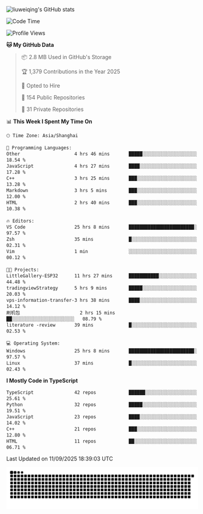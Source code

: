 ![liuweiqing's GitHub stats](https://github-readme-stats.vercel.app/api?username=14790897&show_icons=true&locale=cn&include_all_commits=true&count_private=true)

<!--START_SECTION:waka-->
![Code Time](http://img.shields.io/badge/Code%20Time-2%2C490%20hrs%2030%20mins-blue)

![Profile Views](http://img.shields.io/badge/Profile%20Views-18-blue)

**🐱 My GitHub Data** 

> 📦 2.8 MB Used in GitHub's Storage 
 > 
> 🏆 1,379 Contributions in the Year 2025
 > 
> 💼 Opted to Hire
 > 
> 📜 154 Public Repositories 
 > 
> 🔑 31 Private Repositories 
 > 
📊 **This Week I Spent My Time On** 

```text
🕑︎ Time Zone: Asia/Shanghai

💬 Programming Languages: 
Other                    4 hrs 46 mins       █████░░░░░░░░░░░░░░░░░░░░   18.54 % 
JavaScript               4 hrs 27 mins       ████░░░░░░░░░░░░░░░░░░░░░   17.28 % 
C++                      3 hrs 25 mins       ███░░░░░░░░░░░░░░░░░░░░░░   13.28 % 
Markdown                 3 hrs 5 mins        ███░░░░░░░░░░░░░░░░░░░░░░   12.00 % 
HTML                     2 hrs 40 mins       ███░░░░░░░░░░░░░░░░░░░░░░   10.38 % 

🔥 Editors: 
VS Code                  25 hrs 8 mins       ████████████████████████░   97.57 % 
Zsh                      35 mins             █░░░░░░░░░░░░░░░░░░░░░░░░   02.31 % 
Vim                      1 min               ░░░░░░░░░░░░░░░░░░░░░░░░░   00.12 % 

🐱‍💻 Projects: 
LittleGallery-ESP32      11 hrs 27 mins      ███████████░░░░░░░░░░░░░░   44.48 % 
tradingviewStrategy      5 hrs 9 mins        █████░░░░░░░░░░░░░░░░░░░░   20.03 % 
vps-information-transfer-3 hrs 38 mins       ████░░░░░░░░░░░░░░░░░░░░░   14.12 % 
刷机包                      2 hrs 15 mins       ██░░░░░░░░░░░░░░░░░░░░░░░   08.79 % 
literature -review       39 mins             █░░░░░░░░░░░░░░░░░░░░░░░░   02.53 % 

💻 Operating System: 
Windows                  25 hrs 8 mins       ████████████████████████░   97.57 % 
Linux                    37 mins             █░░░░░░░░░░░░░░░░░░░░░░░░   02.43 % 
```

**I Mostly Code in TypeScript** 

```text
TypeScript               42 repos            ██████░░░░░░░░░░░░░░░░░░░   25.61 % 
Python                   32 repos            █████░░░░░░░░░░░░░░░░░░░░   19.51 % 
JavaScript               23 repos            ████░░░░░░░░░░░░░░░░░░░░░   14.02 % 
C++                      21 repos            ███░░░░░░░░░░░░░░░░░░░░░░   12.80 % 
HTML                     11 repos            ██░░░░░░░░░░░░░░░░░░░░░░░   06.71 % 
```




 Last Updated on 11/09/2025 18:39:03 UTC
<!--END_SECTION:waka-->

<picture>
  <source media="(prefers-color-scheme: dark)" srcset="https://raw.githubusercontent.com/14790897/14790897/output/github-contribution-grid-snake-dark.svg" />
  <source media="(prefers-color-scheme: light)" srcset="https://raw.githubusercontent.com/14790897/14790897/output/github-contribution-grid-snake.svg" />
  <img alt="github-snake" src="https://raw.githubusercontent.com/14790897/14790897/output/github-contribution-grid-snake.svg" />
</picture>
